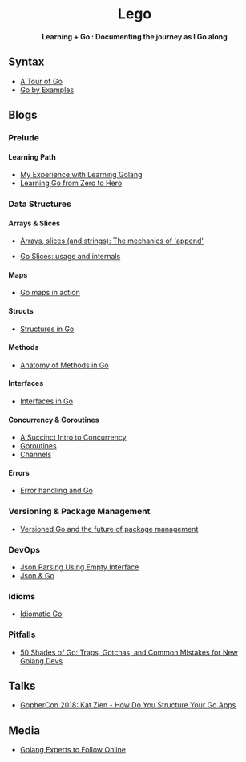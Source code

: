 <div align="center">
<h1> Lego </h1>
<h4> Learning + Go : Documenting the journey as I Go along
</div>


## Syntax

* [A Tour of Go](https://tour.golang.org/welcome/1)
* [Go by Examples](https://gobyexample.com/)


## Blogs

### Prelude


#### Learning Path

* [My Experience with Learning Golang](https://pmihaylov.com/learning-golang-experience/)
* [Learning Go from Zero to Hero](https://milapneupane.com.np/2019/07/06/learning-golang-from-zero-to-hero/)


### Data Structures

#### Arrays & Slices

* [Arrays, slices (and strings): The mechanics of 'append'](https://blog.golang.org/slices)

* [Go Slices: usage and internals](https://blog.golang.org/slices-intro)

#### Maps

* [Go maps in action](https://blog.golang.org/maps)

#### Structs

* [Structures in Go](https://medium.com/rungo/structures-in-go-76377cc106a2)

#### Methods

* [Anatomy of Methods in Go](https://medium.com/rungo/anatomy-of-methods-in-go-f552aaa8ac4a)

#### Interfaces

* [Interfaces in Go](https://medium.com/rungo/interfaces-in-go-ab1601159b3a)

#### Concurrency & Goroutines

* [A Succinct Intro to Concurrency](https://golangbot.com/concurrency/)
* [Goroutines](https://golangbot.com/goroutines/)
* [Channels](https://golangbot.com/channels/)

#### Errors

* [Error handling and Go](https://blog.golang.org/error-handling-and-go)

### Versioning & Package Management

* [Versioned Go and the future of package management](https://medium.com/blue-harvest-tech-blog/versioned-go-and-the-future-of-package-management-2fe5d56d7699)


### DevOps
* [Json Parsing Using Empty Interface](https://medium.com/@irshadhasmat/golang-simple-json-parsing-using-empty-interface-and-without-struct-in-go-language-e56d0e69968)
* [Json & Go](https://blog.golang.org/json)

### Idioms

* [Idiomatic Go](https://about.sourcegraph.com/go/idiomatic-go)


### Pitfalls

* [50 Shades of Go: Traps, Gotchas, and Common Mistakes for New Golang Devs](http://devs.cloudimmunity.com/gotchas-and-common-mistakes-in-go-golang/)


## Talks
* [GopherCon 2018: Kat Zien - How Do You Structure Your Go Apps](https://www.youtube.com/watch?v=oL6JBUk6tj0)


## Media

* [Golang Experts to Follow Online](https://blog.newrelic.com/technology/golang-experts-follow-online/)
